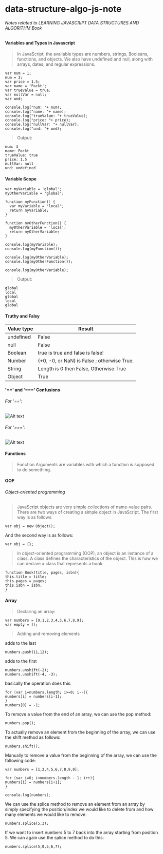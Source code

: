 # data-structure-algo-js-note
###### Notes related to LEARNING JAVASCRIPT DATA STRUCTURES AND ALGORITHM Book

#### Variables and Types in Javascript
> In JavaScript, the available types are numbers, strings, Booleans, functions, and objects. We also have undefined and
null, along with arrays, dates, and regular expressions.

```
var num = 1;
num = 3;
var price = 1.5;
var name = 'Packt';
var trueValue = true;
var nullVar = null;
var und;

console.log("num: "+ num);
console.log("name: "+ name);
console.log("trueValue: "+ trueValue);
console.log("price: "+ price);
console.log("nullVar: "+ nullVar);
console.log("und: "+ und);
```
> Output:
```
num: 3
name: Packt
trueValue: true
price: 1.5
nullVar: null
und: undefined
```
#### Variable Scope
```
var myVariable = 'global';
myOtherVariable = 'global';

function myFunction() {
  var myVariable = 'local';
  return myVariable;
}

function myOtherFunction() {
  myOtherVariable = 'local';
  return myOtherVariable;
}

console.log(myVariable);
console.log(myFunction());

console.log(myOtherVariable);
console.log(myOtherFunction());

console.log(myOtherVariable);
```
> Output:
```
global
local
global
local
global
```

#### Truthy and Falsy

| Value type | Result                                       |
| ---------- | -------------------------------------------- |
| undefined  | False                                        |
| null       | False                                        |
| Boolean    | true is true and false is false!             |
| Number     | (+0, -0, or NaN) is False ; otherwise True.  |
| String     | Length is 0 then False, Otherwise True       |
| Object     | True                                         |


#### '==' and '===' Confusions

###### For '==':
![Alt text](http://i.imgur.com/kaNMTus.png "Optional title")

###### For '===':
![Alt text](http://i.imgur.com/IgIovXL.png "Optional title")

#### Functions

> Function Arguments are variables with which a function is supposed to do something.

#### OOP
###### Object-oriented programming

> JavaScript objects are very simple collections of name-value pairs. There are two ways of creating a simple object in JavaScript. The first way is as follows:
```
var obj = new Object();
```
And the second way is as follows:
```
var obj = {};
```
> In object-oriented programming (OOP), an object is an instance of a class. A class defines the characteristics of the object. This is how we can declare a class that represents a book:
```
function Book(title, pages, isbn){
this.title = title;
this.pages = pages;
this.isbn = isbn;
}
```
#### Array
> Declaring an array:
```
var numbers = [0,1,2,3,4,5,6,7,8,9];
var empty = [];
```
> Adding and removing elements

adds to the last
```
numbers.push(11,12);
```
adds to the first
```
numbers.unshift(-2);
numbers.unshift(-4, -3);
```
basically the operation does this:
```
for (var i=numbers.length; i>=0; i--){
numbers[i] = numbers[i-1];
}
numbers[0] = -1;
```
To remove a value from the end of an array, we can use the pop method:
```
numbers.pop();
```
To actually remove an element from the beginning of the array, we can use the shift
method as follows:
```
numbers.shift();
```
Manually to remove a value from the beginning of the array, we can use the following code:
```
var numbers = [1,2,4,5,6,7,8,9,0];

for (var i=0; i<numbers.length - 1; i++){
numbers[i] = numbers[i+1];
}

console.log(numbers);
```
We can use the splice method to remove an element from an array by simply
specifying the position/index we would like to delete from and how many
elements we would like to remove:
```
numbers.splice(5,3);
```
If we want to insert numbers 5 to 7 back into the array starting from
position 5. We can again use the splice method to do this:
```
numbers.splice(5,0,5,6,7);
```
